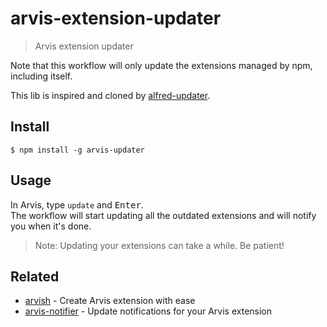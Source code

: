 # arvis-extension-updater

> Arvis extension updater

Note that this workflow will only update the extensions managed by npm, including itself.

This lib is inspired and cloned by [alfred-updater](https://github.com/SamVerschueren/alfred-updater).

## Install

```
$ npm install -g arvis-updater
```

## Usage

In Arvis, type `update` and <kbd>Enter</kbd>.<br>
The workflow will start updating all the outdated extensions and will notify you when it's done.

> Note: Updating your extensions can take a while. Be patient!

## Related

- [arvish](https://github.com/sindresorhus/alfy) - Create Arvis extension with ease
- [arvis-notifier](https://github.com/samverschueren/arvis-notifier) - Update notifications for your Arvis extension

